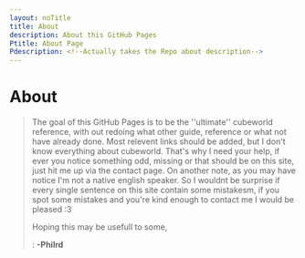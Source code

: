 ```yaml
---
layout: noTitle
title: About
description: About this GitHub Pages
Ptitle: About Page
Pdescription: <!--Actually takes the Repo about description-->
---
```


# About

>The goal of this GitHub Pages is to be the ''ultimate'' cubeworld reference, with out redoing what other guide, reference or what not have already done. Most relevent links should be added, but I don't know everything about cubeworld. That's why I need your help, if ever you notice something odd, missing or that should be on this site, just hit me up via the contact page. On another note, as you may have notice I'm not a native english speaker. So I wouldnt be surprise if every single sentence on this site contain some mistakesm, if you spot some mistakes and you're kind enough to contact me I would be pleased :3
>
>Hoping this may be usefull to some,
>
>: **-Philrd**

